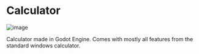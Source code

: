 # Calculator
![image](https://github.com/user-attachments/assets/cde533d0-71e2-4558-8bcf-ddf17528b8b9)

 Calculator made in Godot Engine.
 Comes with mostly all features from the standard windows calculator.
